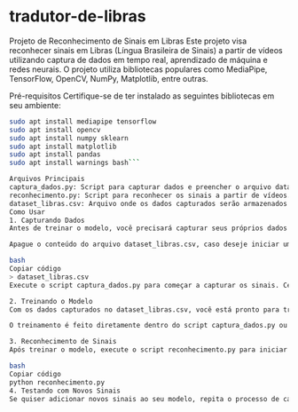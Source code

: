 # tradutor-de-libras
Projeto de Reconhecimento de Sinais em Libras
Este projeto visa reconhecer sinais em Libras (Língua Brasileira de Sinais) a partir de vídeos utilizando captura de dados em tempo real, aprendizado de máquina e redes neurais. O projeto utiliza bibliotecas populares como MediaPipe, TensorFlow, OpenCV, NumPy, Matplotlib, entre outras.

Pré-requisitos
Certifique-se de ter instalado as seguintes bibliotecas em seu ambiente:


```bash
sudo apt install mediapipe tensorflow 
sudo apt install opencv
sudo apt install numpy sklearn 
sudo apt install matplotlib
sudo apt install pandas
sudo apt install warnings bash```

Arquivos Principais
captura_dados.py: Script para capturar dados e preencher o arquivo dataset_libras.csv. Ele coleta as informações necessárias para o treinamento do modelo.
reconhecimento.py: Script para reconhecer os sinais a partir de vídeos. Este script utiliza o modelo treinado para classificar os sinais em Libras.
dataset_libras.csv: Arquivo onde os dados capturados serão armazenados. Ele contém as características dos sinais que serão usados para treinar o modelo.
Como Usar
1. Capturando Dados
Antes de treinar o modelo, você precisará capturar seus próprios dados de sinais, caso deseje. Para isso, siga os passos abaixo:

Apague o conteúdo do arquivo dataset_libras.csv, caso deseje iniciar um novo conjunto de dados:

bash
Copiar código
> dataset_libras.csv
Execute o script captura_dados.py para começar a capturar os sinais. Certifique-se de estar preparado para realizar os movimentos que deseja capturar. O script registrará os dados em tempo real e os salvará no CSV.

2. Treinando o Modelo
Com os dados capturados no dataset_libras.csv, você está pronto para treinar o modelo de reconhecimento de sinais. O processo de treinamento criará classes de cada sinal capturado. Certifique-se de que o CSV esteja preenchido com uma quantidade suficiente de dados para garantir uma boa precisão no reconhecimento.

O treinamento é feito diretamente dentro do script captura_dados.py ou em um script separado que você pode adaptar conforme a necessidade.

3. Reconhecimento de Sinais
Após treinar o modelo, execute o script reconhecimento.py para iniciar o reconhecimento dos sinais a partir de vídeos. O script capturará frames do vídeo, aplicará o modelo treinado e fornecerá a classe correspondente para o sinal detectado.

bash
Copiar código
python reconhecimento.py
4. Testando com Novos Sinais
Se quiser adicionar novos sinais ao seu modelo, repita o processo de captura de dados e reentreine o modelo. Isso permite melhorar continuamente o desempenho e a abrangência do sistema.
